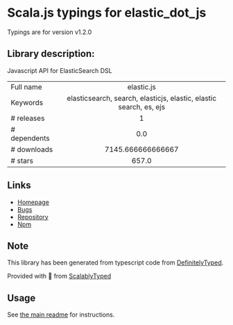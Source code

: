 
# Scala.js typings for elastic_dot_js

Typings are for version v1.2.0

## Library description:
Javascript API for ElasticSearch DSL

|                    |                 |
| ------------------ | :-------------: |
| Full name          | elastic.js |
| Keywords           | elasticsearch, search, elasticjs, elastic, elastic search, es, ejs |
| # releases         | 1 |
| # dependents       | 0.0 |
| # downloads        | 7145.666666666667 |
| # stars            | 657.0 |

## Links
- [Homepage](https://github.com/fullscale/elastic.js)
- [Bugs](https://github.com/fullscale/elastic.js/issues)
- [Repository](https://github.com/fullscale/elastic.js)
- [Npm](https://www.npmjs.com/package/elastic.js)
    


## Note
This library has been generated from typescript code from [DefinitelyTyped](https://definitelytyped.org).

Provided with :purple_heart: from [ScalablyTyped](https://github.com/oyvindberg/ScalablyTyped)

## Usage
See [the main readme](../../readme.md) for instructions.


